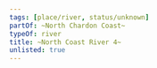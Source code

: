 ```yaml
---
tags: [place/river, status/unknown]
partOf: ~North Chardon Coast~
typeOf: river
title: ~North Coast River 4~
unlisted: true
---
```



